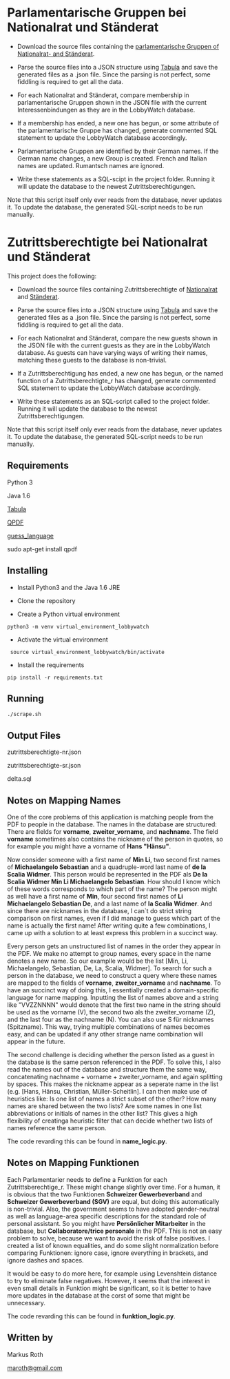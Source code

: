 # Parlamentarische Gruppen bei Nationalrat und Ständerat #

* Download the source files containing the [parlamentarische Gruppen of Nationalrat- and Ständerat](https://www.parlament.ch/centers/documents/de/parlamentarische-gruppen.pdf).

* Parse the source files into a JSON structure using [Tabula](http://tabula.technology/) and save the generated files as a .json file. Since the parsing is not perfect, some fiddling is required to get all the data.

* For each Nationalrat and Ständerat, compare membership in parlamentarische Gruppen shown in the JSON file with the current Interessenbindungen as they are in the LobbyWatch database. 

* If a membership has ended, a new one has begun, or some attribute of the parlamentarische Gruppe has changed, generate commented SQL statement to update the LobbyWatch database accordingly.

* Parlamentarische Gruppen are identified by their German names. If the German name changes, a new Group is created. French and Italian names are updated. Rumantsch names are ignored.

* Write these statements as a SQL-scipt in the project folder. Running it will update the database to the newest Zutrittsberechtigungen.

Note that this script itself only ever reads from the database, never updates it. To update the database, the generated SQL-script needs to be run manually.

# Zutrittsberechtigte bei Nationalrat und Ständerat #

This project does the following:

* Download the source files containing Zutrittsberechtigte of [Nationalrat](http://parlament.ch/centers/documents/de/zutrittsberechtigte-nr.pdf) and [Ständerat](http://parlament.ch/centers/documents/de/zutrittsberechtigte-sr.pdf).

* Parse the source files into a JSON structure using [Tabula](http://tabula.technology/) and save the generated files as a .json file. Since the parsing is not perfect, some fiddling is required to get all the data.

* For each Nationalrat and Ständerat, compare the new guests shown in the JSON file with the current guests as they are in the LobbyWatch database. As guests can have varying ways of writing their names, matching these guests to the database is non-trivial.

* If a Zutrittsberechtigung has ended, a new one has begun, or the named function of a Zutrittsberechtigte_r has changed, generate commented SQL statement to update the LobbyWatch database accordingly.

* Write these statements as an SQL-script called to the project folder. Running it will update the database to the newest Zutrittsberechtigungen.

Note that this script itself only ever reads from the database, never updates it. To update the database, the generated SQL-script needs to be run manually.

## Requirements ##

Python 3

Java 1.6

[Tabula](https://github.com/tabulapdf/tabula-java/releases)

[QPDF](http://qpdf.sourceforge.net/)

[guess_language](https://pypi.org/project/guess_language-spirit/)

sudo apt-get install qpdf

## Installing ##

* Install Python3 and the Java 1.6 JRE

* Clone the repository

* Create a Python virtual environment

```python3 -m venv virtual_environment_lobbywatch```

* Activate the virtual environment

``` source virtual_environment_lobbywatch/bin/activate```

* Install the requirements

```pip install -r requirements.txt```

## Running ##

```./scrape.sh```

## Output Files ##

zutrittsberechtigte-nr.json

zutrittsberechtigte-sr.json

delta.sql

## Notes on Mapping Names ##

One of the core problems of this application is matching people from the PDF to people in the database. The names in the database are structured: There are fields for **vorname**, **zweiter_vorname**, and **nachname**. The field **vorname** sometimes also contains the nickname of the person in quotes, so for example you might have a vorname of **Hans "Hänsu"**.

Now consider someone with a first name of **Min Li**, two second first names of **Michaelangelo Sebastian** and a quadruple-word last name of **de la Scalia Widmer**. This person would be represented in the PDF als **De la Scalia Widmer Min Li Michaelangelo Sebastian**. How should I know which of these words corresponds to which part of the name? The person might as well have a first name of **Min**, four second first names of **Li Michaelangelo Sebastian De**, and a last name of **la Scalia Widmer**. And since there are nicknames in the database, I can`t do strict string comparison on first names, even if I did manage to guess which part of the name is actually the first name! After writing quite a few combinations, I came up with a solution to at least express this problem in a succinct way.

Every person gets an unstructured list of names in the order they appear in the PDF. We make no attempt to group names, every space in the name denotes a new name. So our examplle would be the list [Min, Li, Michaelangelo, Sebastian, De, La, Scalia, Widmer]. To search for such a person in the database, we need to construct a query where these names are mapped to the fields of **vorname**, **zweiter_vorname** and **nachname**. To have an succinct way of doing this, I essentially created a domain-specific language for name mapping. Inputting the list of names above and a string like "VVZZNNNN" would denote that the first two name in the string should be used as the vorname (V), the second two als the zweiter_vorname (Z), and the last four as the nachname (N). You can also use S für nicknames (Spitzname). This way, trying multiple combinations of names becomes easy, and can be updated if any other strange name combination will appear in the future.


The second challenge is deciding whether the person listed as a guest in the database is the same person referenced in the PDF. To solve this, I also read the names out of the database and structure them the same way, concatenating nachname + vorname + zweiter_vorname, and again splitting by spaces. This makes the nickname appear as a seperate name in the list (e.g. [Hans, Hänsu, Christian, Müller-Scheitlin]. I can then make use of heuristics like: Is one list of names a strict subset of the other? How many names are shared between the two lists? Are some names in one list abbreviations or initials of names in the other list? This gives a high flexibility of creatinga  heuristic filter that can decide whether two lists of names reference the same person.

The code revarding this can be found in **name_logic.py**.

## Notes on Mapping Funktionen ##

Each Parlamentarier needs to define a Funktion for each Zutrittsberechtige_r. These might change slightly over time. For a human, it is obvious that the two Funktionen **Schweizer Gewerbeverband** and **Schweizer Gewerbeverband (SGV)** are equal, but doing this automatically is non-trivial. Also, the government seems to have adopted gender-neutral as well as language-area specific descriptions for the standard role of personal assistant. So you might have **Persönlicher Mitarbeiter** in the database, but **Collaboratore/trice personale** in the PDF. This is not an easy problem to solve, because we want to avoid the risk of false positives. I created a list of known equalities, and do some slight normalization before comparing Funktionen: ignore case, ignore everything in brackets, and ignore dashes and spaces.

It would be easy to do more here, for example using Levenshtein distance to try to eliminate false negatives. However, it seems that the interest in even small details in Funktion might be significant, so it is better to have more updates in the database at the corst of some that might be unnecessary.

The code revarding this can be found in **funktion_logic.py**.


## Written by ##

Markus Roth

maroth@gmail.com
